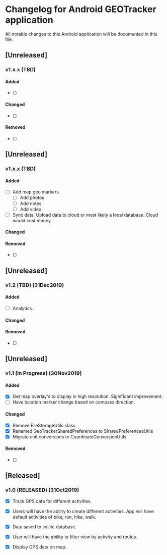 # Changelog for Android GEOTracker application
All notable changes to this Android application will be documented in this file.  


## [Unreleased]
### v1.x.x (TBD)
#### Added
- [ ]  
#### Changed
- [ ]
#### Removed
- [ ]

## [Unreleased]
### v1.x.x (TBD)
#### Added
- [ ] Add map geo markers.   
    - [ ] Add photos
    - [ ] Add notes
    - [ ] Add video 
- [ ] Sync data.  Upload data to cloud or most likely a local database. Cloud would cost money. 
#### Changed
#### Removed
- [ ]

## [Unreleased]
### v1.2 (TBD) (31Dec2019)
#### Added
- [ ] Analytics.
#### Changed
#### Removed
- [ ]

## [Unreleased]
### v1.1 (In Progress) (30Nov2019)
#### Added
- [x] Get map overlay's to display in high resolution. Significant improvement.
- [ ] Have location marker change based on compass direction.
#### Changed
- [x] Remove FileStorageUtils class
- [x] Renamed GeoTrackerSharedPreferences to SharedPreferencesUtils
- [x] Migrate unit conversions to CoordinateConversionUtils
#### Removed
- [ ]

## [Released]
### v1.0 (RELEASED) (31Oct2019)
- [x] Track GPS data for different activities.
- [x] Users will have the ability to create different activities.  App will have default activities of bike, run, hike, walk.
- [x] Data saved to sqllite database.
- [x] User will have the ability to filter view by activity and routes.
- [x] Display GPS data on map.



		

